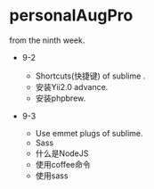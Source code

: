# personalAugPro

from the ninth week.

+ 9-2
    + Shortcuts(快捷键) of sublime .
    + 安装Yii2.0 advance.
    + 安装phpbrew.

+ 9-3
    + Use emmet plugs of sublime.
    + Sass
    + 什么是NodeJS
    + 使用coffee命令
    + 使用sass
